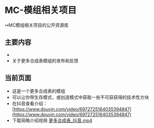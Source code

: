 # MC-模组相关项目
 ↣MC模组相关项目的公开资源库
## 主要内容
- 
- 关于更多合成表模组的发布和反馈
## 当前页面
- 这是一个更多合成表的模组
- 可以让你带生存模式，或创造模式中获取一些不可获获得的技术性方块
- 在抖音查看介绍：[https://www.douyin.com/video/6972725164035394847](https://www.douyin.com/video/6972725164035394847)
- 下载简略介绍视频 [更多合成表_抖音.mp4](https://github.com/hyplant/MC_mod-feedback/blob/基岩版更多合成表/资源/视频/主页/更多合成表_抖音.mp4?raw=true)
